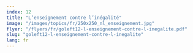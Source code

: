 ```yaml
---
index: 12
title: "L’enseignement contre l’inégalité"
image: "/images/topics/fr/250x250_nl_enseignement.jpg"
flyer: "/flyers/fr/goleft12-l-enseignement-contre-l-inegalite.pdf"
slug: "goleft12-l-enseignement-contre-l-inegalite"
lang: fr
---
```


